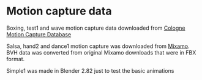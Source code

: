 # Motion capture data

Boxing, test1 and wave motion capture data downloaded from
[Cologne Motion Capture Database](https://mocap.web.th-koeln.de/webgl-search.php)

Salsa, hand2 and dance1 motion capture was downloaded from [Mixamo](https://www.mixamo.com/).
BVH data was converted from original Mixamo downloads that were in FBX format.

Simple1 was made in Blender 2.82 just to test the basic animations





